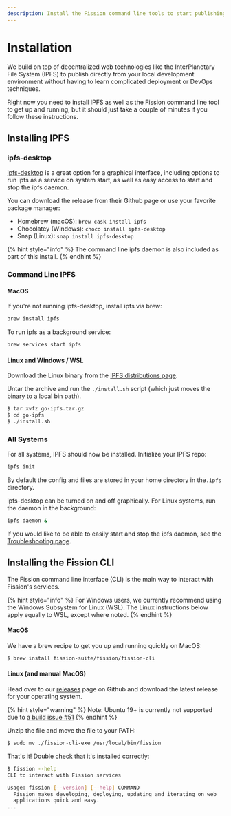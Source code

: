 ```yaml
---
description: Install the Fission command line tools to start publishing from your desktop
---
```


# Installation

We build on top of decentralized web technologies like the InterPlanetary File System \(IPFS\) to publish directly from your local development environment without having to learn complicated deployment or DevOps techniques.

Right now you need to install IPFS as well as the Fission command line tool to get up and running, but it should just take a couple of minutes if you follow these instructions.

## Installing IPFS

### ipfs-desktop

[ipfs-desktop](https://github.com/ipfs-shipyard/ipfs-desktop) is a great option for a graphical interface, including options to run ipfs as a service on system start, as well as easy access to start and stop the ipfs daemon.

You can download the release from their Github page or use your favorite package manager:

* Homebrew \(macOS\): `brew cask install ipfs` 
* Chocolatey \(Windows\): `choco install ipfs-desktop` 
* Snap \(Linux\): `snap install ipfs-desktop` 

{% hint style="info" %}
The command line ipfs daemon is also included as part of this install.
{% endhint %}

### Command Line IPFS

#### MacOS

If you're not running ipfs-desktop, install ipfs via brew:

```bash
brew install ipfs
```

To run ipfs as a background service:

```bash
brew services start ipfs
```

#### Linux and Windows / WSL

Download the Linux binary from the [IPFS distributions page](https://dist.ipfs.io/#go-ipfs).

Untar the archive and run the `./install.sh` script \(which just moves the binary to a local bin path\).

```bash
$ tar xvfz go-ipfs.tar.gz
$ cd go-ipfs
$ ./install.sh
```

### All Systems

For all systems, IPFS should now be installed. Initialize your IPFS repo:

```bash
ipfs init
```

By default the config and files are stored in your home directory in the`.ipfs` directory.

ipfs-desktop can be turned on and off graphically. For Linux systems, run the daemon in the background:

```bash
ipfs daemon &
```

If you would like to be able to easily start and stop the ipfs daemon, see the [Troubleshooting page](../appendix/troubleshooting.md#initd).

## Installing the Fission CLI

The Fission command line interface \(CLI\) is the main way to interact with Fission's services.

{% hint style="info" %}
For Windows users, we currently recommend using the Windows Subsystem for Linux \(WSL\). The Linux instructions below apply equally to WSL, except where noted.
{% endhint %}

#### MacOS

We have a brew recipe to get you up and running quickly on MacOS:

```bash
$ brew install fission-suite/fission/fission-cli
```

#### Linux \(and manual MacOS\)

Head over to our [releases](https://github.com/fission-suite/cli/releases) page on Github and download the latest release for your operating system.

{% hint style="warning" %}
Note: Ubuntu 19+ is currently not supported due to [a build issue \#51](https://github.com/fission-suite/cli/issues/51)
{% endhint %}

Unzip the file and move the file to your PATH:

```bash
$ sudo mv ./fission-cli-exe /usr/local/bin/fission
```

That's it! Double check that it's installed correctly:

```bash
$ fission --help
CLI to interact with Fission services

Usage: fission [--version] [--help] COMMAND
  Fission makes developing, deploying, updating and iterating on web
  applications quick and easy.
...
```

